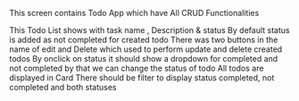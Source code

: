
This screen contains Todo App which have All CRUD Functionalities

This Todo List shows with task name , Description & status 
By default status is added as not completed for created todo
There was two buttons in the name of edit and Delete which used to perform update and delete created todos
By onclick on status it should show a dropdown for completed and not completed by that we can change the status of todo
All todos are displayed in Card
There should be filter to display status completed, not completed and both statuses
